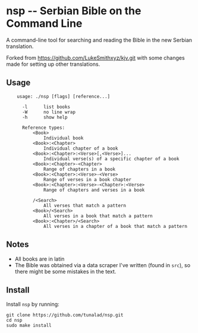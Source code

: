 # nsp -- Serbian Bible on the Command Line
A command-line tool for searching and reading the Bible in the new Serbian translation.

Forked from https://github.com/LukeSmithxyz/kjv.git with some changes made for setting up other translations.

## Usage
```
    usage: ./nsp [flags] [reference...]

      -l      list books
      -W      no line wrap
      -h      show help

      Reference types:
          <Book>
              Individual book
          <Book>:<Chapter>
              Individual chapter of a book
          <Book>:<Chapter>:<Verse>[,<Verse>]...
              Individual verse(s) of a specific chapter of a book
          <Book>:<Chapter>-<Chapter>
              Range of chapters in a book
          <Book>:<Chapter>:<Verse>-<Verse>
              Range of verses in a book chapter
          <Book>:<Chapter>:<Verse>-<Chapter>:<Verse>
              Range of chapters and verses in a book

          /<Search>
              All verses that match a pattern
          <Book>/<Search>
              All verses in a book that match a pattern
          <Book>:<Chapter>/<Search>
              All verses in a chapter of a book that match a pattern
```
## Notes
- All books are in latin
- The Bible was obtained via a data scraper I've written (found in `src`), so there might be some mistakes in the text.

## Install
Install `nsp` by running:

```
git clone https://github.com/tunalad/nsp.git
cd nsp
sudo make install
```
